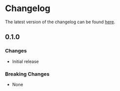 # Changelog

The latest version of the changelog can be found [here](https://github.com/Azure/bicep-registry-modules/blob/main/avm/res/key-vault/vault/key/CHANGELOG.md).

## 0.1.0

### Changes

- Initial release

### Breaking Changes

- None
